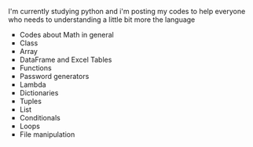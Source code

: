 I'm currently studying python and i'm posting my codes to help everyone who needs to understanding a little bit more the language

<ul type="square"> 
        <li>Codes about Math in general</li>
        <li>Class</li>
        <li>Array</li>
        <li>DataFrame and Excel Tables</li>
        <li>Functions</li>
        <li>Password generators</li>
        <li>Lambda</li>
        <li>Dictionaries</li>
        <li>Tuples</li>
        <li>List</li>
        <li>Conditionals</li>
        <li>Loops</li>
        <li>File manipulation</li>
 </ul>
